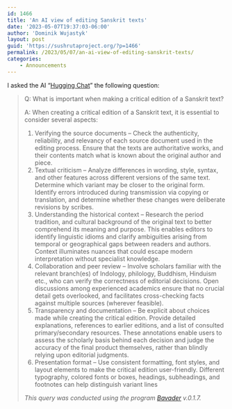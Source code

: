 ```yaml
---
id: 1466
title: 'An AI view of editing Sanskrit texts'
date: '2023-05-07T19:37:03-06:00'
author: 'Dominik Wujastyk'
layout: post
guid: 'https://sushrutaproject.org/?p=1466'
permalink: /2023/05/07/an-ai-view-of-editing-sanskrit-texts/
categories:
    - Announcements
---
```


I asked the AI “[Hugging Chat](https://huggingface.co/)” the following question:

> Q: What is important when making a critical edition of a Sanskrit text?
> 
> A: When creating a critical edition of a Sanskrit text, it is essential to consider several aspects:
> 
> 1. Verifying the source documents – Check the authenticity, reliability, and relevancy of each source document used in the editing process. Ensure that the texts are authoritative works, and their contents match what is known about the original author and piece.
> 2. Textual criticism – Analyze differences in wording, style, syntax, and other features across different versions of the same text. Determine which variant may be closer to the original form. Identify errors introduced during transmission via copying or translation, and determine whether these changes were deliberate revisions by scribes.
> 3. Understanding the historical context – Research the period tradition, and cultural background of the original text to better comprehend its meaning and purpose. This enables editors to identify linguistic idioms and clarify ambiguities arising from temporal or geographical gaps between readers and authors. Context illuminates nuances that could escape modern interpretation without specialist knowledge.
> 4. Collaboration and peer review – Involve scholars familiar with the relevant branch(es) of Indology, philology, Buddhism, Hinduism etc., who can verify the correctness of editorial decisions. Open discussions among experienced academics ensure that no crucial detail gets overlooked, and facilitates cross-checking facts against multiple sources (wherever feasible).
> 5. Transparency and documentation – Be explicit about choices made while creating the critical edition. Provide detailed explanations, references to earlier editions, and a list of consulted primary/secondary resources. These annotations enable users to assess the scholarly basis behind each decision and judge the accuracy of the final product themselves, rather than blindly relying upon editorial judgments.
> 6. Presentation format – Use consistent formatting, font styles, and layout elements to make the critical edition user-friendly. Different typography, colored fonts or boxes, headings, subheadings, and footnotes can help distinguish variant lines
> 
> <cite>This query was conducted using the program [Bavader](https://github.com/Bavarder/Bavarder) v.0.1.7. </cite>